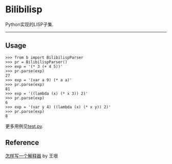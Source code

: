 # Bilibilisp

Python实现的LISP子集.

---

## Usage
```
>>> from b import BilibilispParser
>>> pr = BilibilispParser()
>>> exp = '(* 3 (+ 4 5))'
>>> pr.parse(exp)
27
>>> exp = '(var a 9) (* a a)'
>>> pr.parse(exp)
81
>>> exp = '((lambda (x) (* x 3)) 2)'
>>> pr.parse(exp)
6
>>> exp = '(var y 4) ((lambda (x) (* x y)) 2)'
>>> pr.parse(exp)
8
```

更多用例见[test.py](test.py).

## Reference
[怎样写一个解释器](https://www.yinwang.org/blog-cn/2012/08/01/interpreter) by 王垠
